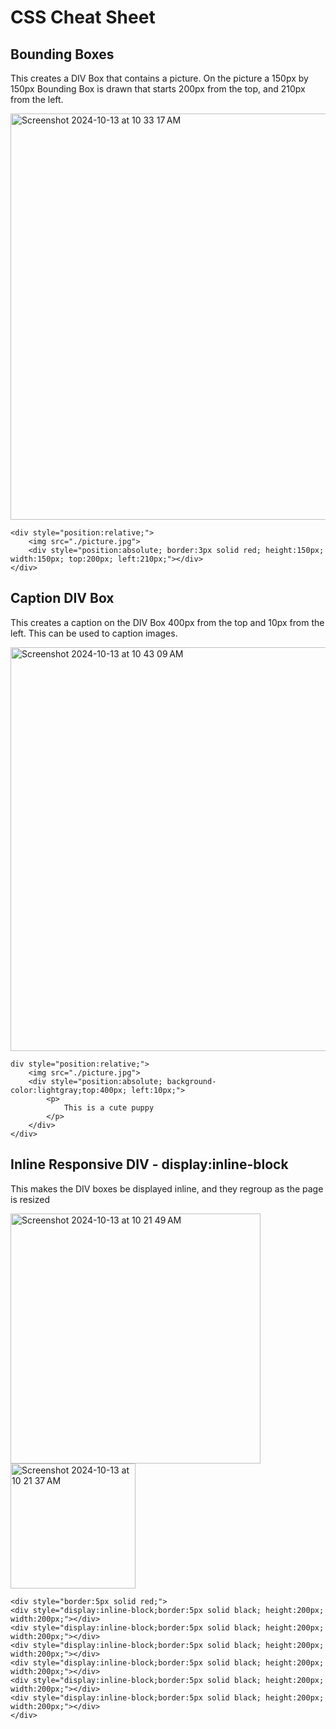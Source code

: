 # CSS Cheat Sheet


## Bounding Boxes

This creates a DIV Box that contains a picture.  On the picture a 150px by 150px Bounding Box is drawn that starts 200px from the top, and 210px from the left.

<img width="650" alt="Screenshot 2024-10-13 at 10 33 17 AM" src="https://github.com/user-attachments/assets/713d3410-5a61-4929-9a03-0af3d77e6c7c">


```
<div style="position:relative;">
    <img src="./picture.jpg">
    <div style="position:absolute; border:3px solid red; height:150px; width:150px; top:200px; left:210px;"></div>
</div>
```

## Caption DIV Box

This creates a caption on the DIV Box 400px from the top and 10px from the left. This can be used to caption images.

<img width="646" alt="Screenshot 2024-10-13 at 10 43 09 AM" src="https://github.com/user-attachments/assets/df1e29d0-f1fd-41cc-9746-1e2ec305f102">

```
div style="position:relative;">
    <img src="./picture.jpg">
    <div style="position:absolute; background-color:lightgray;top:400px; left:10px;">
        <p>
            This is a cute puppy
        </p>
    </div>
</div>
```

## Inline Responsive DIV - display:inline-block

This makes the DIV boxes be displayed inline, and they regroup as the page is resized

<img width="400" alt="Screenshot 2024-10-13 at 10 21 49 AM" src="https://github.com/user-attachments/assets/4294aee7-ce44-4020-a7b8-e58a7b015c3b">


<img width="200" alt="Screenshot 2024-10-13 at 10 21 37 AM" src="https://github.com/user-attachments/assets/6ae55bdf-a229-4680-ae2d-8174f4960589">

```
<div style="border:5px solid red;">
<div style="display:inline-block;border:5px solid black; height:200px; width:200px;"></div>
<div style="display:inline-block;border:5px solid black; height:200px; width:200px;"></div>
<div style="display:inline-block;border:5px solid black; height:200px; width:200px;"></div>
<div style="display:inline-block;border:5px solid black; height:200px; width:200px;"></div>
<div style="display:inline-block;border:5px solid black; height:200px; width:200px;"></div>
<div style="display:inline-block;border:5px solid black; height:200px; width:200px;"></div>
</div>
```
